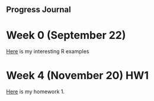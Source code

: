 ## Progress Journal

# Week 0 (September 22)

[Here](files/example_homework_0.html) is my interesting R examples


# Week 4 (November 20) HW1
[Here](files/IE_360_hw1.html) is my homework 1.